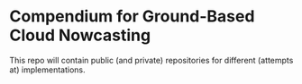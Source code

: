 # Compendium for Ground-Based Cloud Nowcasting
This repo will contain public (and private) repositories for different (attempts at) implementations.
